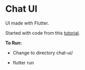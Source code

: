 # Chat UI

UI made with Flutter.

Started with code from this [tutorial](https://codelabs.developers.google.com/codelabs/flutter#0).

**To Run:**

* Change to directory chat-ui/

* flutter run

